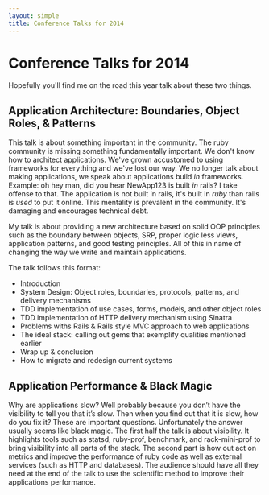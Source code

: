 ```yaml
---
layout: simple
title: Conference Talks for 2014
---
```


# Conference Talks for 2014

Hopefully you'll find me on the road this year talk about these two
things.

## Application Architecture: Boundaries, Object Roles, & Patterns

This talk is about something important in the community. The ruby
community is missing something fundamentally important. We don't know
how to architect applications. We've grown accustomed to using
frameworks for everything and we've lost our way. We no longer talk
about making applications, we speak about applications build _in_
frameworks. Example: oh hey man, did you hear NewApp123 is built _in_
rails? I take offense to that. The application is not built in rails,
it's built in _ruby_ than rails is _used_ to put it online. This
mentality is prevalent in the community. It's damaging and encourages
technical debt.

My talk is about providing a new architecture based on solid OOP
principles such as the boundary between objects, SRP, proper logic
less views, application patterns, and good testing principles. All of
this in name of changing the way we write and maintain applications.

The talk follows this format:

* Introduction
* System Design: Object roles, boundaries, protocols, patterns, and delivery mechanisms
* TDD implementation of use cases, forms, models, and other object roles
* TDD implementation of HTTP delivery mechanism using Sinatra
* Problems withs Rails & Rails style MVC approach to web applications
* The ideal stack: calling out gems that exemplify qualities mentioned earlier
* Wrap up & conclusion
* How to migrate and redesign current systems

## Application Performance & Black Magic

Why are applications slow? Well probably because you don’t have the
visibility to tell you that it’s slow. Then when you find out that it
is slow, how do you fix it? These are important questions.
Unfortunately the answer usually seems like black magic. The first
half the talk is about visibility. It highlights tools such as statsd,
ruby-prof, benchmark, and rack-mini-prof to bring visibility into all
parts of the stack. The second part is how out act on metrics and
improve the performance of ruby code as well as external services
(such as HTTP and databases). The audience should have all they need
at the end of the talk to use the scientific method to improve their
applications performance.
